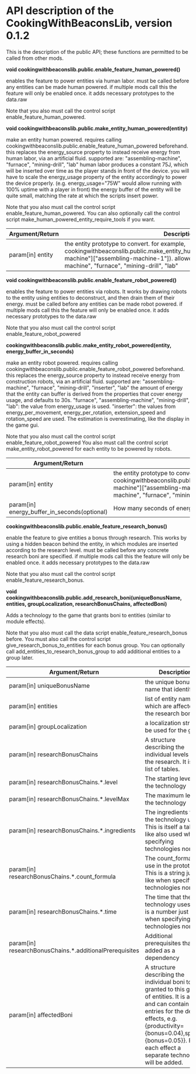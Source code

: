 # API description of the CookingWithBeaconsLib, version 0.1.2

This is the description of the public API; these functions are permitted to be called from other mods.

**void cookingwithbeaconslib.public.enable_feature_human_powered()**

enables the feature to power entities via human labor.
must be called before any entities can be made human powered.
if multiple mods call this the feature will only be enabled once.
it adds necessary prototypes to the data.raw

Note that you also must call the control script enable_feature_human_powered.

**void cookingwithbeaconslib.public.make_entity_human_powered(entity)**

make an entity human powered.
requires calling cookingwithbeaconslib.public.enable_feature_human_powered beforehand.
this replaces the energy_source property to instead receive energy from human labor, via an artificial fluid.
supported are: "assembling-machine", "furnace", "mining-drill", "lab"
human labor produces a constant 75J, which will be inserted over time as the player stands in front of the device.
you will have to scale the energy_usage property of the entity accordingly to power the device properly. (e.g. energy_usage="75W" would allow running with 100% uptime with a player in front)
the energy buffer of the entity will be quite small, matching the rate at which the scripts insert power.

Note that you also must call the control script enable_feature_human_powered.
You can also optionally call the control script make_human_powered_entity_require_tools if you want.

|Argument/Return|Description|
|-|-|
|param[in] entity|the entity prototype to convert. for example, cookingwithbeaconslib.public.make_entity_human_powered(data.raw["assembling-machine"]["assembling-machine-1"]). allowed entity types are: "assembling-machine", "furnace", "mining-drill", "lab"|

**void cookingwithbeaconslib.public.enable_feature_robot_powered()**

enables the feature to power entities via robots.
It works by drawing robots to the entity using entities to deconstruct, and then drain them of their energy.
must be called before any entities can be made robot powered.
if multiple mods call this the feature will only be enabled once.
it adds necessary prototypes to the data.raw

Note that you also must call the control script enable_feature_robot_powered

**cookingwithbeaconslib.public.make_entity_robot_powered(entity, energy_buffer_in_seconds)**

make an entity robot powered.
requires calling cookingwithbeaconslib.public.enable_feature_robot_powered beforehand.
this replaces the energy_source property to instead receive energy from construction robots, via an artificial fluid.
supported are: "assembling-machine", "furnace", "mining-drill", "inserter", "lab"
the amount of energy that the entity can buffer is derived from the properties that cover energy usage, and defaults to 30s.
"furnace", "assembling-machine", "mining-drill", "lab": the value from energy_usage is used.
"inserter": the values from energy_per_movement, energy_per_rotation, extension_speed and rotation_speed are used. The estimation is overestimating, like the display in the game gui.

Note that you also must call the control script enable_feature_robot_powered
You also must call the control script make_entity_robot_powered for each entity to be powered by robots.

|Argument/Return|Description|
|-|-|
|param[in] entity|the entity prototype to convert. for example, cookingwithbeaconslib.public.make_entity_robot_powered(data.raw["assembling-machine"]["assembling-machine-1"]). allowed entity types are: "assembling-machine", "furnace", "mining-drill", "inserter", "lab"|
|param[in] energy_buffer_in_seconds(optional)|How many seconds of energy to buffer. If not given it defaults to 30s|

**cookingwithbeaconslib.public.enable_feature_research_bonus()**

enable the feature to give entities a bonus through research.
This works by using a hidden beacon behind the entity, in which modules are inserted according to the research level.
must be called before any concrete research boni are specified.
if multiple mods call this the feature will only be enabled once.
it adds necessary prototypes to the data.raw

Note that you also must call the control script enable_feature_research_bonus.

**void cookingwithbeaconslib.public.add_research_boni(uniqueBonusName, entities, groupLocalization, researchBonusChains, affectedBoni)**

Adds a technology to the game that grants boni to entities (similar to module effects).

Note that you also must call the data script enable_feature_research_bonus before.
You must also call the control script give_research_bonus_to_entities for each bonus group. You can optionally call add_entities_to_research_bonus_group to add additional entities to a group later.

|Argument/Return|Description|
|-|-|
|param[in] uniqueBonusName|the unique bonus name that identifies it|
|param[in] entities|list of entity names which are affected by the research bonus|
|param[in] groupLocalization|a localization string to be used for the group|
|param[in] researchBonusChains|A structure describing the individual levels of the research. It is a list of tables.|
|param[in] researchBonusChains.*.level|The starting level of the technology|
|param[in] researchBonusChains.*.levelMax|The maximum level of the technology|
|param[in] researchBonusChains.*.ingredients|The ingredients that the technology uses. This is itself a table, like also used when specifying technologies normally|
|param[in] researchBonusChains.*.count_formula|The count_formala to use in the prototype. This is a string just like when specifying technologies normally|
|param[in] researchBonusChains.*.time|The time that the technology uses. This is a number just like when specifying technologies normally|
|param[in] researchBonusChains.*.additionalPrerequisites|Additional prerequisites that are added as a dependency|
|param[in] affectedBoni|A structure describing the individual boni to be granted to this group of entities. It is a table and can contain entries for the desired effects, e.g. {productivity={bonus=0.04},speed={bonus=0.05}}. For each effect a separate technology will be added.|
